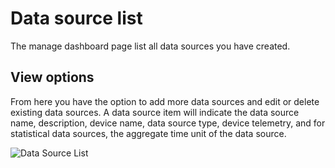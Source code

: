 # Data source list

The manage dashboard page list all data sources you have created.

## View options

From here you have the option to add more data sources and edit or delete existing data sources. A data source item will indicate the data source name, description, device name, data source type, device telemetry, and for statistical data sources, the aggregate time unit of the data source.

![Data Source List](/images/data-source-list.png)